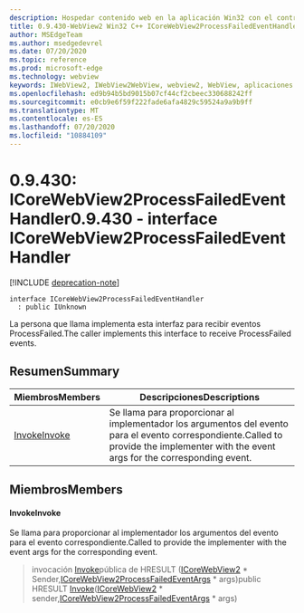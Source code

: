 ```yaml
---
description: Hospedar contenido web en la aplicación Win32 con el control Microsoft Edge WebView2
title: 0.9.430-WebView2 Win32 C++ ICoreWebView2ProcessFailedEventHandler
author: MSEdgeTeam
ms.author: msedgedevrel
ms.date: 07/20/2020
ms.topic: reference
ms.prod: microsoft-edge
ms.technology: webview
keywords: IWebView2, IWebView2WebView, webview2, WebView, aplicaciones Win32, Win32, Edge, ICoreWebView2, ICoreWebView2Host, control de explorador, HTML Edge
ms.openlocfilehash: ed9b94b5bd9015b07cf44cf2cbeec330688242ff
ms.sourcegitcommit: e0cb9e6f59f222fade6afa4829c59524a9a9b9ff
ms.translationtype: MT
ms.contentlocale: es-ES
ms.lasthandoff: 07/20/2020
ms.locfileid: "10884109"
---
```

# <span data-ttu-id="b7987-104">0.9.430: ICoreWebView2ProcessFailedEventHandler</span><span class="sxs-lookup"><span data-stu-id="b7987-104">0.9.430 - interface ICoreWebView2ProcessFailedEventHandler</span></span> 

[!INCLUDE [deprecation-note](../../includes/deprecation-note.md)]

```
interface ICoreWebView2ProcessFailedEventHandler
  : public IUnknown
```

<span data-ttu-id="b7987-105">La persona que llama implementa esta interfaz para recibir eventos ProcessFailed.</span><span class="sxs-lookup"><span data-stu-id="b7987-105">The caller implements this interface to receive ProcessFailed events.</span></span>

## <span data-ttu-id="b7987-106">Resumen</span><span class="sxs-lookup"><span data-stu-id="b7987-106">Summary</span></span>

 <span data-ttu-id="b7987-107">Miembros</span><span class="sxs-lookup"><span data-stu-id="b7987-107">Members</span></span>                        | <span data-ttu-id="b7987-108">Descripciones</span><span class="sxs-lookup"><span data-stu-id="b7987-108">Descriptions</span></span>
--------------------------------|---------------------------------------------
[<span data-ttu-id="b7987-109">Invoke</span><span class="sxs-lookup"><span data-stu-id="b7987-109">Invoke</span></span>](#invoke) | <span data-ttu-id="b7987-110">Se llama para proporcionar al implementador los argumentos del evento para el evento correspondiente.</span><span class="sxs-lookup"><span data-stu-id="b7987-110">Called to provide the implementer with the event args for the corresponding event.</span></span>

## <span data-ttu-id="b7987-111">Miembros</span><span class="sxs-lookup"><span data-stu-id="b7987-111">Members</span></span>

#### <span data-ttu-id="b7987-112">Invoke</span><span class="sxs-lookup"><span data-stu-id="b7987-112">Invoke</span></span> 

<span data-ttu-id="b7987-113">Se llama para proporcionar al implementador los argumentos del evento para el evento correspondiente.</span><span class="sxs-lookup"><span data-stu-id="b7987-113">Called to provide the implementer with the event args for the corresponding event.</span></span>

> <span data-ttu-id="b7987-114">invocación [Invoke](#invoke)pública de HRESULT ([ICoreWebView2](ICoreWebView2.md) \* Sender,[ICoreWebView2ProcessFailedEventArgs](ICoreWebView2ProcessFailedEventArgs.md) \* args)</span><span class="sxs-lookup"><span data-stu-id="b7987-114">public HRESULT [Invoke](#invoke)([ICoreWebView2](ICoreWebView2.md) \* sender,[ICoreWebView2ProcessFailedEventArgs](ICoreWebView2ProcessFailedEventArgs.md) \* args)</span></span>

